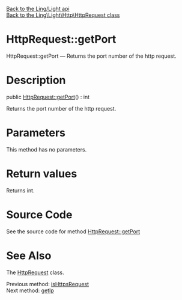 [Back to the Ling/Light api](https://github.com/lingtalfi/Light/blob/master/doc/api/Ling/Light.md)<br>
[Back to the Ling\Light\Http\HttpRequest class](https://github.com/lingtalfi/Light/blob/master/doc/api/Ling/Light/Http/HttpRequest.md)


HttpRequest::getPort
================



HttpRequest::getPort — Returns the port number of the http request.




Description
================


public [HttpRequest::getPort](https://github.com/lingtalfi/Light/blob/master/doc/api/Ling/Light/Http/HttpRequest/getPort.md)() : int




Returns the port number of the http request.




Parameters
================

This method has no parameters.


Return values
================

Returns int.








Source Code
===========
See the source code for method [HttpRequest::getPort](https://github.com/lingtalfi/Light/blob/master/Http/HttpRequest.php#L278-L281)


See Also
================

The [HttpRequest](https://github.com/lingtalfi/Light/blob/master/doc/api/Ling/Light/Http/HttpRequest.md) class.

Previous method: [isHttpsRequest](https://github.com/lingtalfi/Light/blob/master/doc/api/Ling/Light/Http/HttpRequest/isHttpsRequest.md)<br>Next method: [getIp](https://github.com/lingtalfi/Light/blob/master/doc/api/Ling/Light/Http/HttpRequest/getIp.md)<br>


